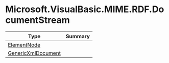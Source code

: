 ﻿
# Microsoft.VisualBasic.MIME.RDF.DocumentStream

|Type|Summary|
|----|-------|
|[ElementNode](./ElementNode.md)||
|[GenericXmlDocument](./GenericXmlDocument.md)||

